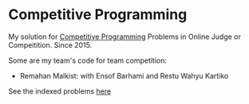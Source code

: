 # Competitive Programming

My solution for [Competitive Programming](https://en.wikipedia.org/wiki/Competitive_programming) Problems in Online Judge or Compeitition. Since 2015.

Some are my team's code for team competition:
* Remahan Malkist: with Ensof Barhami and Restu Wahyu Kartiko

See the indexed problems [here](https://github.com/yonasadiel/cp/blob/master/problems.md)
